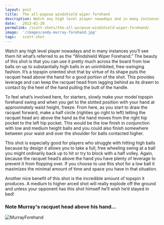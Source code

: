 ```yaml
---
layout: post
title:  The all-pupose windshield wiper forehand
description: Watch any high level player nowadays and in many instances you’ll see them hit what’s referred to as the “Windshield Wiper Forehand”...
date:   2013-01-28
permalink: /scott-shots/the-all-purpose-windshield-wiper-forehand/
image:  '/images/andy-murray-forehand.jpg'
tags:   scott-shot
---
```


Watch any high level player nowadays and in many instances you’ll see them hit what’s referred to as the “Windshield Wiper Forehand.” The beauty of this shot is that you can use it pretty much across the board from low balls on up to substantially high balls in an uninhibited, free-swinging fashion. It’s a topspin oriented shot that by virtue of its shape puts the racquet head above the hand for a good portion of the shot. This provides leverage and can keep the racquet head from lagging behind as its drawn to contact by the heel of the hand pulling the butt of the handle.

To feel what’s involved here, for starters, slowly make your model topspin forehand swing and when you get to the slotted position with your hand at approximately waist height, freeze. From here, as you start to draw the racquet forward, make a half circle (righties go right to left) letting the racquet head arc above the hand as the hand moves from the right hip pocket to the left hip pocket. This would be the low finish in conjunction with low and medium height balls and you could also finish somewhere between your waist and over the shoulder for balls contacted higher.

This shot is especially good for players who struggle with hitting high balls because by design it allows you to take a full, free wheeling swing at a ball you might ordinarily back up to hit or try to block with a half volley. Again, because the racquet head’s above the hand you have plenty of leverage to prevent it from flopping over. If you choose to use this shot for a low ball it maximizes the minimal amount of time and space you have in that situation.

Another nice benefit of this shot is the incredible amount of topspin it produces. A medium to higher arced shot will really explode off the ground and unless your opponent has this shot himself he’ll wish he’d stayed in bed!

### Note Murray's racquet head above his hand...

![MurrayForehand]({{site.baseurl}}/images/murray_forehand.jpg#wide)

